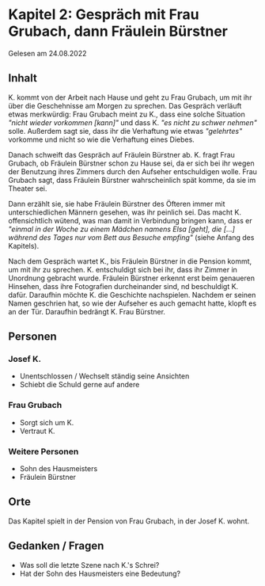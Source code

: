 # Kapitel 2: Gespräch mit Frau Grubach, dann Fräulein Bürstner

Gelesen am 24.08.2022

## Inhalt

K. kommt von der Arbeit nach Hause und geht zu Frau Grubach, um mit ihr über die Geschehnisse am Morgen zu sprechen.
Das Gespräch verläuft etwas merkwürdig:
Frau Grubach meint zu K., dass eine solche Situation _"nicht wieder vorkommen \[kann]"_ und dass K. _"es nicht zu schwer nehmen"_ solle.
Außerdem sagt sie, dass ihr die Verhaftung wie etwas _"gelehrtes"_ vorkomme und nicht so wie die Verhaftung eines Diebes.

Danach schweift das Gespräch auf Fräulein Bürstner ab.
K. fragt Frau Grubach, ob Fräulein Bürstner schon zu Hause sei, da er sich bei ihr wegen der Benutzung ihres Zimmers durch den Aufseher entschuldigen wolle.
Frau Grubach sagt, dass Fräulein Bürstner wahrscheinlich spät komme, da sie im Theater sei.

Dann erzählt sie, sie habe Fräulein Bürstner des Öfteren immer mit unterschiedlichen Männern gesehen, was ihr peinlich sei.
Das macht K. offensichtlich wütend, was man damit in Verbindung bringen kann,
dass er _"einmal in der Woche zu einem Mädchen namens Elsa \[geht], die \[...] während des Tages nur vom Bett aus Besuche empfing"_ (siehe Anfang des Kapitels).

Nach dem Gespräch wartet K., bis Fräulein Bürstner in die Pension kommt, um mit ihr zu sprechen.
K. entschuldigt sich bei ihr, dass ihr Zimmer in Unordnung gebracht wurde.
Fräulein Bürstner erkennt erst beim genaueren Hinsehen, dass ihre Fotografien durcheinander sind, nd beschuldigt K. dafür.
Daraufhin möchte K. die Geschichte nachspielen.
Nachdem er seinen Namen geschrien hat, so wie der Aufseher es auch gemacht hatte, klopft es an der Tür.
Daraufhin bedrängt K. Frau Bürstner.

## Personen

### Josef K.

- Unentschlossen / Wechselt ständig seine Ansichten
- Schiebt die Schuld gerne auf andere

### Frau Grubach

- Sorgt sich um K.
- Vertraut K.

### Weitere Personen

- Sohn des Hausmeisters
- Fräulein Bürstner

## Orte

Das Kapitel spielt in der Pension von Frau Grubach, in der Josef K. wohnt.

## Gedanken / Fragen

- Was soll die letzte Szene nach K.'s Schrei?
- Hat der Sohn des Hausmeisters eine Bedeutung? 
